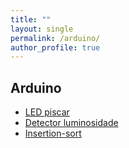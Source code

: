 ```yaml
---
title: ""
layout: single
permalink: /arduino/
author_profile: true
---
```

<link rel="stylesheet" href="{{ '/assets/css/custom.css' | relative_url }}">


## Arduino

 - <span class="education-title">[LED piscar](https://www.tinkercad.com/things/4KwwsosUIwM?sharecode=9k28vDg6r36BVYZXmlkr9cUCiCABnoGfaubYulMgfv8)</span> 
 - <span class="education-title">[Detector luminosidade](https://www.tinkercad.com/things/8hcwEhPQYhd?sharecode=dO04qdHv_XQYblVjvk58oaMryF5a1VOEejyavHhTeBc)</span> 
 - <span class="education-title">[Insertion-sort](https://www.tinkercad.com/things/6c74rqrTorZ?sharecode=1EF48NbuU40rQeFKUcvGFgHYP3GEv4u1PNGXpP-tuVk)</span> 